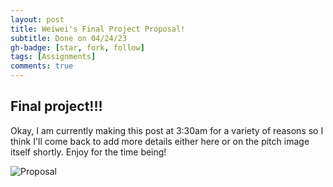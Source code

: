 ```yaml
---
layout: post
title: Weiwei's Final Project Proposal!
subtitle: Done on 04/24/23
gh-badge: [star, fork, follow]
tags: [Assignments]
comments: true
---
```


## Final project!!!

Okay, I am currently making this post at 3:30am for a variety of reasons so I think I'll come back to add more details either here or on the pitch image itself shortly. Enjoy for the time being!

![Proposal](https://weiweilu081.github.io/assets/img/project-proposal.jpg)
